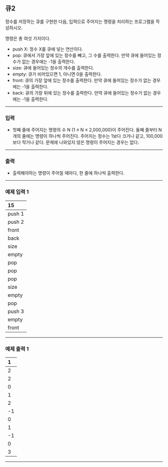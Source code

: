 큐2
-------------
정수를 저장하는 큐를 구현한 다음, 입력으로 주어지는 명령을 처리하는 프로그램을 작성하시오.

명령은 총 여섯 가지이다.

* push X: 정수 X를 큐에 넣는 연산이다.
* pop: 큐에서 가장 앞에 있는 정수를 빼고, 그 수를 출력한다. 만약 큐에 들어있는 정수가 없는 경우에는 -1을 출력한다.
* size: 큐에 들어있는 정수의 개수를 출력한다.
* empty: 큐가 비어있으면 1, 아니면 0을 출력한다.
* front: 큐의 가장 앞에 있는 정수를 출력한다. 만약 큐에 들어있는 정수가 없는 경우에는 -1을 출력한다.
* back: 큐의 가장 뒤에 있는 정수를 출력한다. 만약 큐에 들어있는 정수가 없는 경우에는 -1을 출력한다.

- - -

### 입력
* 첫째 줄에 주어지는 명령의 수 N (1 ≤ N ≤ 2,000,000)이 주어진다. 둘째 줄부터 N개의 줄에는 명령이 하나씩 주어진다. 주어지는 정수는 1보다 크거나 같고, 100,000보다 작거나 같다. 문제에 나와있지 않은 명령이 주어지는 경우는 없다.

- - -

### 출력
* 출력해야하는 명령이 주어질 때마다, 한 줄에 하나씩 출력한다.

- - -

### 예제 입력 1
|15|
|:---|
|push 1|
|push 2|
|front|
|back|
|size|
|empty|
|pop|
|pop|
|pop|
|size|
|empty|
|pop|
|push 3|
|empty|
|front|

- - -

### 예제 출력 1
|1|
|:---|
|2|
|2|
|0|
|1|
|2|
|-1|
|0|
|1|
|-1|
|0|
|3|

- - -